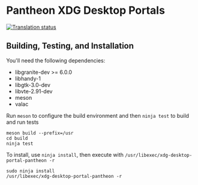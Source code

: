 # Pantheon XDG Desktop Portals
[![Translation status](https://l10n.elementary.io/widgets/desktop/-/portals/svg-badge.svg)](https://l10n.elementary.io/engage/desktop/)

## Building, Testing, and Installation

You'll need the following dependencies:
* libgranite-dev >= 6.0.0
* libhandy-1
* libgtk-3.0-dev
* libvte-2.91-dev
* meson
* valac

Run `meson` to configure the build environment and then `ninja test` to build and run tests

    meson build --prefix=/usr
    cd build
    ninja test

To install, use `ninja install`, then execute with `/usr/libexec/xdg-desktop-portal-pantheon -r`

    sudo ninja install
    /usr/libexec/xdg-desktop-portal-pantheon -r
